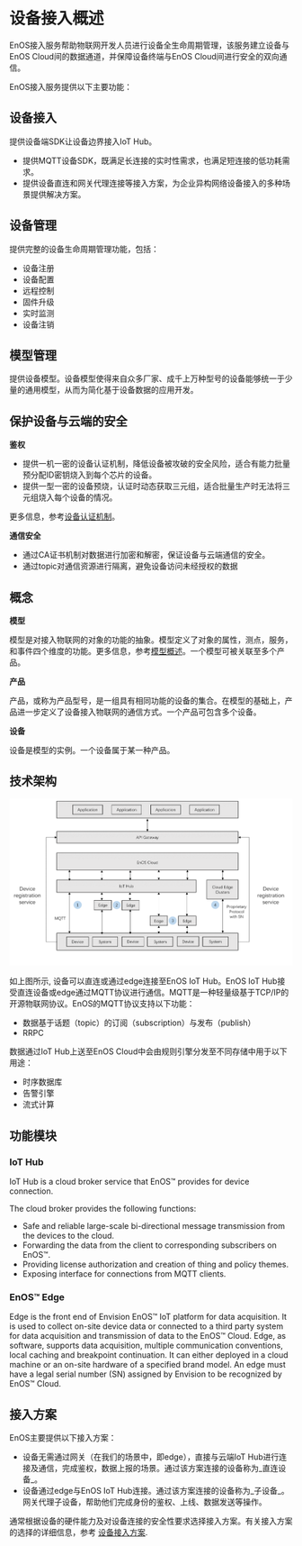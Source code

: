 # 设备接入概述

EnOS接入服务帮助物联网开发人员进行设备全生命周期管理，该服务建立设备与EnOS Cloud间的数据通道，并保障设备终端与EnOS Cloud间进行安全的双向通信。

EnOS接入服务提供以下主要功能：

## 设备接入
提供设备端SDK让设备边界接入IoT Hub。
- 提供MQTT设备SDK，既满足长连接的实时性需求，也满足短连接的低功耗需求。
- 提供设备直连和网关代理连接等接入方案，为企业异构网络设备接入的多种场景提供解决方案。

## 设备管理
提供完整的设备生命周期管理功能，包括：
- 设备注册
- 设备配置
- 远程控制
- 固件升级
- 实时监测
- 设备注销

## 模型管理
提供设备模型。设备模型使得来自众多厂家、成千上万种型号的设备能够统一于少量的通用模型，从而为简化基于设备数据的应用开发。

## 保护设备与云端的安全

**鉴权**
- 提供一机一密的设备认证机制，降低设备被攻破的安全风险，适合有能力批量预分配ID密钥烧入到每个芯片的设备。
- 提供一型一密的设备预烧，认证时动态获取三元组，适合批量生产时无法将三元组烧入每个设备的情况。

更多信息，参考[设备认证机制](deviceconnection_authentication)。

**通信安全**
- 通过CA证书机制对数据进行加密和解密，保证设备与云端通信的安全。
- 通过topic对通信资源进行隔离，避免设备访问未经授权的数据

## 概念

**模型**

模型是对接入物联网的对象的功能的抽象。模型定义了对象的属性，测点，服务，和事件四个维度的功能。更多信息，参考[模型概述](model_overview)。一个模型可被关联至多个产品。

**产品**

产品，或称为产品型号，是一组具有相同功能的设备的集合。在模型的基础上，产品进一步定义了设备接入物联网的通信方式。一个产品可包含多个设备。

**设备**

设备是模型的实例。一个设备属于某一种产品。

## 技术架构

![](media/device_connection_methods.png)

如上图所示, 设备可以直连或通过edge连接至EnOS IoT Hub。EnOS IoT Hub接受直连设备或edge通过MQTT协议进行通信。MQTT是一种轻量级基于TCP/IP的开源物联网协议。EnOS的MQTT协议支持以下功能：
- 数据基于话题（topic）的订阅（subscription）与发布（publish）
- RRPC

数据通过IoT Hub上送至EnOS Cloud中会由规则引擎分发至不同存储中用于以下用途：
- 时序数据库
- 告警引擎
- 流式计算

## 功能模块

### IoT Hub

IoT Hub is a cloud broker service that EnOS™ provides for device connection.

The cloud broker provides the following functions:

- Safe and reliable large-scale bi-directional message transmission from the devices to the cloud.
- Forwarding the data from the client to corresponding subscribers on EnOS™.
- Providing license authorization and creation of thing and policy themes.
- Exposing interface for connections from MQTT clients.

### EnOS™ Edge

Edge is the front end of Envision EnOS™ IoT platform for data acquisition. It is used to collect on-site device data or connected to a third party system for data acquisition and transmission of data to the EnOS™ Cloud. Edge, as software, supports data acquisition, multiple communication conventions, local caching and breakpoint continuation. It can either deployed in a cloud machine or an on-site hardware of a specified brand model. An edge must have a legal serial number (SN) assigned by Envision to be recognized by EnOS™ Cloud.

## 接入方案

EnOS主要提供以下接入方案：
- 设备无需通过网关（在我们的场景中，即edge），直接与云端IoT Hub进行连接及通信，完成鉴权，数据上报的场景。通过该方案连接的设备称为_直连设备_。
- 设备通过edge与EnOS IoT Hub连接。通过该方案连接的设备称为_子设备_。网关代理子设备，帮助他们完成身份的鉴权、上线、数据发送等操作。

通常根据设备的硬件能力及对设备连接的安全性要求选择接入方案。有关接入方案的选择的详细信息，参考 [设备接入方案](connection_scenarios).
